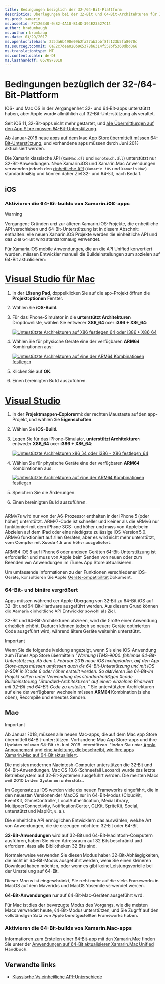 ```yaml
---
title: Bedingungen bezüglich der 32-/64-Bit-Plattform
description: Überlegungen bei der 32-Bit und 64-Bit-Architekturen für Ihre Anwendung abzielt.
ms.prod: xamarin
ms.assetid: F7126340-04B2-4A10-B14D-394E23527C1A
author: bradumbaugh
ms.author: brumbaug
ms.date: 03/29/2017
ms.openlocfilehash: 223da6b490e09b2fa27ab3bbf8fa123b5fa8070c
ms.sourcegitcommit: 0a72c7dea020b965378b6314f558bf5360dbd066
ms.translationtype: MT
ms.contentlocale: de-DE
ms.lasthandoff: 05/09/2018
---
```

# <a name="3264-bit-platform-considerations"></a>Bedingungen bezüglich der 32-/64-Bit-Plattform

IOS- und Mac OS in der Vergangenheit 32- und 64-Bit-apps unterstützt haben, aber Apple wurde allmählich auf 32-Bit-Unterstützung als veraltet.

Seit iOS 11, 32-Bit-apps nicht mehr gestartet, und [alle Übermittlungen auf den App Store müssen 64-Bit-Unterstützung](https://developer.apple.com/news/?id=06282017b).

Ab Januar-2018 [neue apps auf dem Mac App Store übermittelt müssen 64-Bit-Unterstützung](https://developer.apple.com/news/?id=06282017a), und vorhandene apps müssen durch Juni 2018 aktualisiert werden.

Die Xamarin klassische API (`XamMac.dll` und `monotouch.dll`) unterstützt nur 32-Bit-Anwendungen. Neue Xamarin.iOS und Xamarin.Mac Anwendungen verwenden jedoch den [einheitliche API](~/cross-platform/macios/unified/index.md) (`Xamarin.iOS` und `Xamarin.Mac`) standardmäßig und können daher Ziel 32- und 64-Bit, nach Bedarf.

## <a name="ios"></a>iOS

<a name="enable-64" />

### <a name="enabling-64-bit-builds-of-xamarinios-apps"></a>Aktivieren die 64-Bit-builds von Xamarin.iOS-apps

> [!WARNING]
> Vergangene Gründen und zur älteren Xamarin.iOS-Projekte, die einheitliche API verschieben und 64-Bit-Unterstützung ist in diesem Abschnitt enthalten. Alle neuen Xamarin.iOS Projekte werden die einheitliche API und das Ziel 64-Bit wird standardmäßig verwendet.

Für Xamarin.iOS mobile Anwendungen, die an die API Unified konvertiert wurden, müssen Entwickler manuell die Buildeinstellungen zum abzielen auf 64-Bit aktualisieren:

# <a name="visual-studio-for-mactabvsmac"></a>[Visual Studio für Mac](#tab/vsmac)

1. In der **Lösung Pad**, doppelklicken Sie auf die app-Projekt öffnen die **Projektoptionen** Fenster.
2. Wählen Sie **iOS-Build**.
3. Für das iPhone-Simulator in die **unterstützt Architekturen** Dropdownliste, wählen Sie entweder **X86\_64** oder **i386 + X86\_64**:

   [![Unterstützte Architekturen auf X86 festlegen\_64 oder i386 + X86\_64](Images/Image01.png "Setting Supported architectures to x86\_64 or i386 + x86\_64")](Images/Image01-large.png#lightbox) 

4. Wählen Sie für physische Geräte eine der verfügbaren **ARM64** Kombinationen aus:

   [![Unterstützte Architekturen auf eine der ARM64 Kombinationen festlegen](Images/Image02.png "Einstellung unterstützt Architekturen auf einen der ARM64 Kombinationen")](Images/Image02-large.png#lightbox)

5. Klicken Sie auf **OK**.
6. Einen bereinigten Build auszuführen.

# <a name="visual-studiotabvswin"></a>[Visual Studio](#tab/vswin)

1. In der **Projektmappen-Explorer**mit der rechten Maustaste auf den app-Projekt, und wählen Sie **Eigenschaften**.
2. Wählen Sie **iOS-Build**.
3. Legen Sie für das iPhone-Simulator, **unterstützt Architekturen** entweder **X86\_64** oder **i386 + X86\_64**: 

   [![Unterstützte Architekturen x86_64 oder i386 + X86 festlegen\_64](Images/VS02.png "Setting Supported architectures to x86_64 or i386 + x86\_64")](Images/VS02-large.png#lightbox)

4. Wählen Sie für physische Geräte eine der verfügbaren **ARM64** Kombinationen aus:
    
   [![Unterstützte Architekturen auf eine der ARM64 Kombinationen festlegen](Images/VS01.png "Einstellung unterstützt Architekturen auf einen der ARM64 Kombinationen")](Images/VS01-large.png#lightbox)

5. Speichern Sie die Änderungen.
6. Einen bereinigten Build auszuführen.

-----

ARMv7s wird nur von der A6-Prozessor enthalten in der iPhone 5 (oder höher) unterstützt. ARMv7-Code ist schneller und kleiner als die ARMv6 nur funktioniert mit dem iPhone 3GS- und höher und muss von Apple beim Abzielen auf dem iPad oder eine niedrigste zulässige iOS-Version 5.0. ARMv6 funktioniert auf allen Geräten, aber es wird nicht mehr unterstützt, vom Compiler mit Xcode 4.5 und höher ausgeliefert. 

ARM64 iOS 8 auf iPhone 6 oder anderen Geräten 64-Bit-Unterstützung ist erforderlich und muss von Apple beim Senden von neuen oder zum Beenden von Anwendungen im iTunes App Store aktualisieren.

Um umfassende Informationen zu den Funktionen verschiedener iOS-Geräte, konsultieren Sie Apple [Gerätekompatibilität](https://developer.apple.com/library/content/documentation/DeviceInformation/Reference/iOSDeviceCompatibility/DeviceCompatibilityMatrix/DeviceCompatibilityMatrix.html) Dokument.

### <a name="64-bit-and-binary-size-increases"></a>64-Bit- und binäre vergrößert

Apps müssen während der Apple Übergang von 32-Bit zu 64-Bit-iOS auf 32-Bit und 64-Bit-Hardware ausgeführt werden. Aus diesem Grund können die Xamarin einheitliche API Entwickler sowohl als Ziel.

32-Bit und 64-Bit-Architekturen abzielen, wird die Größe einer Anwendung erheblich erhöht. Dadurch können jedoch so neuere Geräte optimierten Code ausgeführt wird, während ältere Geräte weiterhin unterstützt.

> [!IMPORTANT]
> Wenn Sie die folgende Meldung angezeigt, wenn Sie eine iOS-Anwendung zum iTunes App Store übermitteln _"Warnung ITMS-9000: fehlende 64-Bit-Unterstützung. Ab dem 1. Februar 2015 neue iOS hochgeladen, auf den App Store-apps müssen umfassen auch die 64-Bit-Unterstützung und mit iOS 8-SDK in Xcode 6 oder höher erstellt werden. So aktivieren Sie 64-Bit-im Projekt sollten unter Verwendung des standardmäßigen Xcode Buildeinstellung "Standard-Architekturen" auf einem einzelnen Binärwert mit 32-Bit und 64-Bit-Code zu erstellen. "_ Sie unterstützten Architekturen auf eine der verfügbaren wechseln müssen **ARM64** Kombination (siehe oben), Recompile und erneutes Senden.

## <a name="mac"></a>Mac

> [!IMPORTANT]
> Ab Januar 2018, müssen alle neuen Mac-apps, die auf dem Mac App Store übermittelt 64-Bit-unterstützen. Vorhandene Mac App Store-apps und ihre Updates müssen 64-Bit ab Juni 2018 unterstützen. Finden Sie unter [Apple Announcment](https://developer.apple.com/news/?id=06282017a) und [eine Anleitung, die beschreibt, wie Ihre apps Xamarin.Mac auf 64-Bit aktualisiert](~/cross-platform/macios/32-and-64/mac-64-bit.md).

Die meisten modernen Macintosh-Computer unterstützen die 32-Bit und 64-Bit-Anwendungen.   Mac OS 10.6 (Schneefall Leopard) wurde das letzte Betriebssystem auf 32-Bit-Systemen ausgeführt werden.   Die meisten Macs seit 2010 beiden Systemen unterstützt.

Im Gegensatz zu iOS werden viele der neuen Frameworks eingeführt, die in den neuesten Versionen der MacOS nur in 64-Bit-Modus (CloudKit, EventKit, GameController, LocalAuthentication, MediaLibrary, MultipeerConnectivity, NotificationCenter, GLKit, SpriteKit, Social, unterstützt und MapKit, u. a.).

Die einheitliche API ermöglichen Entwicklern das auswählen, welche Art von Anwendungen, die sie erzeugen möchten: 32-Bit oder 64-Bit.

**32-Bit-Anwendungen** wird auf 32-Bit und 64-Bit-Macintosh-Computern ausführen, haben Sie einen Adressraum auf 32 Bits beschränkt und erfordern, dass alle Bibliotheken 32 Bits sind.

Normalerweise verwenden Sie diesen Modus haben 32-Bit-Abhängigkeiten, die nicht im 64-Bit-Modus ausgeführt werden, wenn Sie einen kleineren Download haben möchten, oder wenn es gibt keine Leistungsvorteile bei der Umstellung auf 64-Bit.

Dieser Modus ist eingeschränkt, Sie nicht mehr auf die viele-Frameworks in MacOS auf dem Mavericks und MacOS Yosemite verwendet werden.

**64-Bit-Anwendungen** nur auf 64-Bit-Mac-Geräten ausgeführt wird.

Für Mac ist dies der bevorzugte Modus des Vorgangs, wie die meisten Macs verwendet heute, 64-Bit-Modus unterstützen, und Sie Zugriff auf den vollständigen Satz von Apple bereitgestellten Frameworks haben.

### <a name="enabling-64-bit-builds-of-xamarinmac-apps"></a>Aktivieren die 64-Bit-builds von Xamarin.Mac-apps

Informationen zum Erstellen einer 64-Bit-app mit den Xamarin.Mac finden Sie unter der [Anwendungen auf 64-Bit aktualisieren Xamarin.Mac Unified](~/cross-platform/macios/32-and-64/mac-64-bit.md) Handbuch.

## <a name="related-links"></a>Verwandte links

- [Klassische Vs einheitliche API-Unterschiede](https://developer.xamarin.com/releases/ios/api_changes/classic-vs-unified-8.6.0/)
